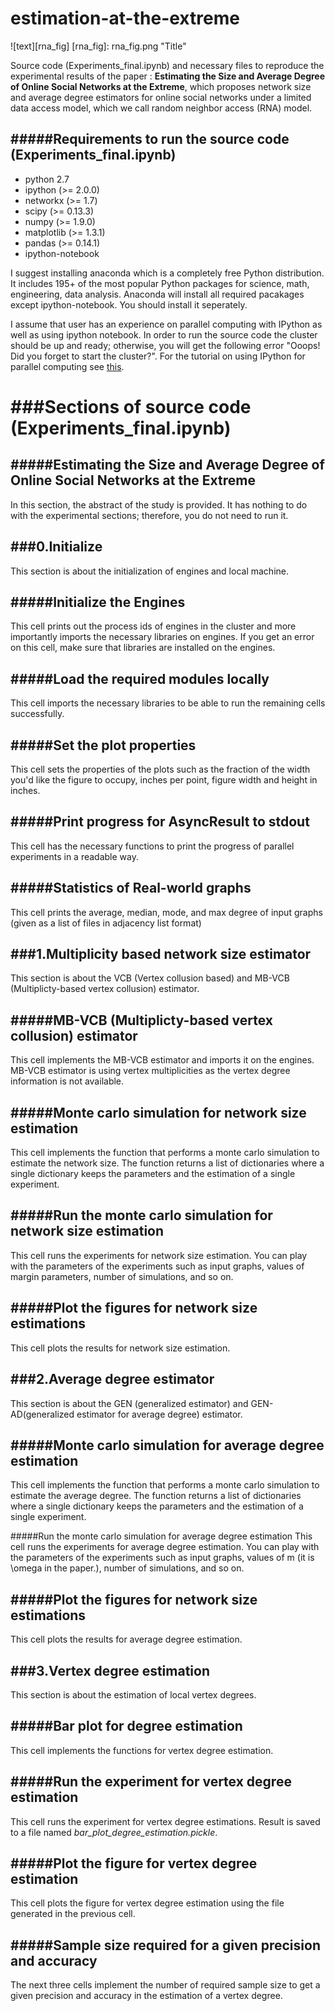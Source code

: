 estimation-at-the-extreme
=========================

![text][rna_fig]
[rna_fig]: rna_fig.png "Title"

Source code (Experiments_final.ipynb) and necessary files to reproduce the experimental results of the paper : **Estimating the Size and Average Degree of Online Social Networks at the Extreme**, which proposes network size and average degree estimators for online social networks under a limited data access model, which we call random neighbor access (RNA) model.

#####Requirements to run the source code (Experiments_final.ipynb)
---------------------
* python 2.7
* ipython (>= 2.0.0)
* networkx (>= 1.7)
* scipy (>= 0.13.3)
* numpy (>= 1.9.0)
* matplotlib (>= 1.3.1)
* pandas (>= 0.14.1)
* ipython-notebook

I suggest installing anaconda which is a completely free Python distribution. It includes 195+ of the most popular Python packages for science, math, engineering, data analysis.
Anaconda will install all required pacakages except ipython-notebook. You should install it seperately.

I assume that user has an experience on parallel computing with IPython as well as using ipython notebook. In order to run the source code the cluster should be up and ready; otherwise, you will get the following error "Ooops! Did you forget to start the cluster?".
For the tutorial on using IPython for parallel computing see [this](http://ipython.org/ipython-doc/dev/parallel).

###Sections of source code (Experiments_final.ipynb)
=========================
#####Estimating the Size and Average Degree of Online Social Networks at the Extreme
--------------
In this section, the abstract of the study is provided. It has nothing to do with the experimental sections; therefore, you do not need to run it.

###0.Initialize
-------------------------
This section is about the initialization of engines and local machine.

#####Initialize the Engines
----------------------
This cell prints out the process ids of engines in the cluster and more importantly imports the necessary libraries on engines. If you get an error on this cell, make sure that libraries are installed on the engines.

#####Load the required modules locally
--------------------------------
This cell imports the necessary libraries to be able to run the remaining cells successfully.

#####Set the plot properties
---------------------------
This cell sets the properties of the plots such as the fraction of the width you'd like the figure to occupy, inches per point, figure width and height in inches.     

#####Print progress for AsyncResult to stdout
---------------------------------------------
This cell has the necessary functions to print the progress of parallel experiments in a readable way.

#####Statistics of Real-world graphs
-------------------------------------
This cell prints the average, median, mode, and max degree of input graphs (given as a list of files in adjacency list format)

###1.Multiplicity based network size estimator
----------------------------------------------
This section is about the VCB (Vertex collusion based) and MB-VCB (Multiplicty-based vertex collusion) estimator.

#####MB-VCB (Multiplicty-based vertex collusion) estimator
----------------------------------------------------------
This cell implements the MB-VCB estimator and imports it on the engines. MB-VCB estimator is using vertex multiplicities as the vertex degree information is not available.

#####Monte carlo simulation for network size estimation
---------------------------------------------------------
This cell implements the function that performs a monte carlo simulation to estimate the network size. The function returns a list of dictionaries where a single dictionary keeps the parameters and the estimation of a single experiment.

#####Run the monte carlo simulation for network size estimation
----------------------------------------------------------------
This cell runs the experiments for network size estimation. You can play with the parameters of the experiments such as input graphs, values of margin parameters, number of simulations, and so on.

#####Plot the figures for network size estimations
--------------------------------------------------
This cell plots the results for network size estimation.

###2.Average degree estimator
----------------------------------------------
This section is about the GEN (generalized estimator) and GEN-AD(generalized estimator for average degree) estimator.

#####Monte carlo simulation for average degree estimation
---------------------------------------------------------
This cell implements the function that performs a monte carlo simulation to estimate the average degree. The function returns a list of dictionaries where a single dictionary keeps the parameters and the estimation of a single experiment.

#####Run the monte carlo simulation for average degree estimation
This cell runs the experiments for average degree estimation. You can play with the parameters of the experiments such as input graphs, values of m (it is \omega in the paper.), number of simulations, and so on.

#####Plot the figures for network size estimations
--------------------------------------------------
This cell plots the results for average degree estimation.

###3.Vertex degree estimation
---------------------------
This section is about the estimation of local vertex degrees.

#####Bar plot for degree estimation
-----------------------------------
This cell implements the functions for vertex degree estimation.

#####Run the experiment for vertex degree estimation
----------------------------------------------------
This cell runs the experiment for vertex degree estimations. Result is saved to a file named *bar_plot_degree_estimation.pickle*. 

#####Plot the figure for vertex degree estimation
-------------------------------------------------
This cell plots the figure for vertex degree estimation using the file generated in the previous cell.

#####Sample size required for a given precision and accuracy
------------------------------------------------------------
The next three cells implement the number of required sample size to get a given precision and accuracy in the estimation of a vertex degree.


